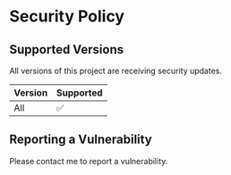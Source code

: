 # Security Policy

## Supported Versions

All versions of this project are receiving security updates.

| Version | Supported          |
| ------- | ------------------ |
| All     | :white_check_mark: |

## Reporting a Vulnerability

Please contact me to report a vulnerability.
